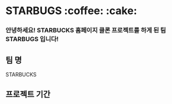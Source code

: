 
<h1>STARBUGS :coffee: :cake:</h1>

<h3>안녕하세요! STARBUCKS 홈페이지 클론 프로젝트를 하게 된 팀 STARBUGS 입니다! </h3>

<h2>팀 명</h2>
<p>STARBUCKS</p>
<h2>프로젝트 기간</h2>
<h2></h2>
<h2></h2>
<h2></h2>
